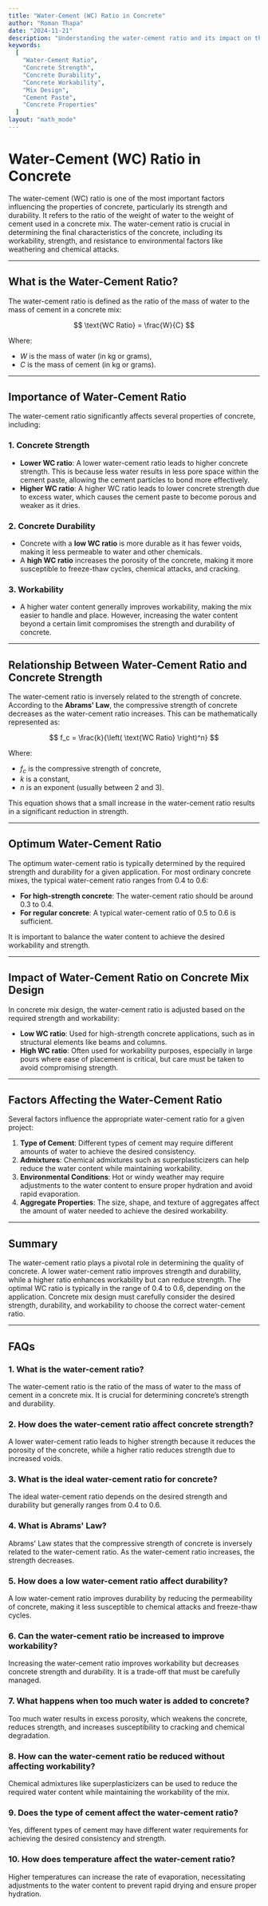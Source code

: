 ```yaml
---
title: "Water-Cement (WC) Ratio in Concrete"
author: "Roman Thapa"
date: "2024-11-21"
description: "Understanding the water-cement ratio and its impact on the strength, durability, and workability of concrete."
keywords:
  [
    "Water-Cement Ratio",
    "Concrete Strength",
    "Concrete Durability",
    "Concrete Workability",
    "Mix Design",
    "Cement Paste",
    "Concrete Properties"
  ]
layout: "math_mode"
---
```


# Water-Cement (WC) Ratio in Concrete

The water-cement (WC) ratio is one of the most important factors influencing the properties of concrete, particularly its strength and durability. It refers to the ratio of the weight of water to the weight of cement used in a concrete mix. The water-cement ratio is crucial in determining the final characteristics of the concrete, including its workability, strength, and resistance to environmental factors like weathering and chemical attacks.

---

## What is the Water-Cement Ratio?

The water-cement ratio is defined as the ratio of the mass of water to the mass of cement in a concrete mix:

$$ \text{WC Ratio} = \frac{W}{C} $$

Where:
- $W$ is the mass of water (in kg or grams),
- $C$ is the mass of cement (in kg or grams).

---

## Importance of Water-Cement Ratio

The water-cement ratio significantly affects several properties of concrete, including:

### 1. **Concrete Strength**
   - **Lower WC ratio**: A lower water-cement ratio leads to higher concrete strength. This is because less water results in less pore space within the cement paste, allowing the cement particles to bond more effectively.
   - **Higher WC ratio**: A higher WC ratio leads to lower concrete strength due to excess water, which causes the cement paste to become porous and weaker as it dries.

### 2. **Concrete Durability**
   - Concrete with a **low WC ratio** is more durable as it has fewer voids, making it less permeable to water and other chemicals.
   - A **high WC ratio** increases the porosity of the concrete, making it more susceptible to freeze-thaw cycles, chemical attacks, and cracking.

### 3. **Workability**
   - A higher water content generally improves workability, making the mix easier to handle and place. However, increasing the water content beyond a certain limit compromises the strength and durability of concrete.

---

## Relationship Between Water-Cement Ratio and Concrete Strength

The water-cement ratio is inversely related to the strength of concrete. According to the **Abrams' Law**, the compressive strength of concrete decreases as the water-cement ratio increases. This can be mathematically represented as:

$$ f_c = \frac{k}{\left( \text{WC Ratio} \right)^n} $$

Where:
- $f_c$ is the compressive strength of concrete,
- $k$ is a constant,
- $n$ is an exponent (usually between 2 and 3).

This equation shows that a small increase in the water-cement ratio results in a significant reduction in strength.

---

## Optimum Water-Cement Ratio

The optimum water-cement ratio is typically determined by the required strength and durability for a given application. For most ordinary concrete mixes, the typical water-cement ratio ranges from 0.4 to 0.6:

- **For high-strength concrete**: The water-cement ratio should be around 0.3 to 0.4.
- **For regular concrete**: A typical water-cement ratio of 0.5 to 0.6 is sufficient.

It is important to balance the water content to achieve the desired workability and strength.

---

## Impact of Water-Cement Ratio on Concrete Mix Design

In concrete mix design, the water-cement ratio is adjusted based on the required strength and workability:

- **Low WC ratio**: Used for high-strength concrete applications, such as in structural elements like beams and columns.
- **High WC ratio**: Often used for workability purposes, especially in large pours where ease of placement is critical, but care must be taken to avoid compromising strength.

---

## Factors Affecting the Water-Cement Ratio

Several factors influence the appropriate water-cement ratio for a given project:

1. **Type of Cement**: Different types of cement may require different amounts of water to achieve the desired consistency.
2. **Admixtures**: Chemical admixtures such as superplasticizers can help reduce the water content while maintaining workability.
3. **Environmental Conditions**: Hot or windy weather may require adjustments to the water content to ensure proper hydration and avoid rapid evaporation.
4. **Aggregate Properties**: The size, shape, and texture of aggregates affect the amount of water needed to achieve the desired workability.

---

## Summary

The water-cement ratio plays a pivotal role in determining the quality of concrete. A lower water-cement ratio improves strength and durability, while a higher ratio enhances workability but can reduce strength. The optimal WC ratio is typically in the range of 0.4 to 0.6, depending on the application. Concrete mix design must carefully consider the desired strength, durability, and workability to choose the correct water-cement ratio.

---

## FAQs

### 1. What is the water-cement ratio?
The water-cement ratio is the ratio of the mass of water to the mass of cement in a concrete mix. It is crucial for determining concrete’s strength and durability.

### 2. How does the water-cement ratio affect concrete strength?
A lower water-cement ratio leads to higher strength because it reduces the porosity of the concrete, while a higher ratio reduces strength due to increased voids.

### 3. What is the ideal water-cement ratio for concrete?
The ideal water-cement ratio depends on the desired strength and durability but generally ranges from 0.4 to 0.6.

### 4. What is Abrams' Law?
Abrams' Law states that the compressive strength of concrete is inversely related to the water-cement ratio. As the water-cement ratio increases, the strength decreases.

### 5. How does a low water-cement ratio affect durability?
A low water-cement ratio improves durability by reducing the permeability of concrete, making it less susceptible to chemical attacks and freeze-thaw cycles.

### 6. Can the water-cement ratio be increased to improve workability?
Increasing the water-cement ratio improves workability but decreases concrete strength and durability. It is a trade-off that must be carefully managed.

### 7. What happens when too much water is added to concrete?
Too much water results in excess porosity, which weakens the concrete, reduces strength, and increases susceptibility to cracking and chemical degradation.

### 8. How can the water-cement ratio be reduced without affecting workability?
Chemical admixtures like superplasticizers can be used to reduce the required water content while maintaining the workability of the mix.

### 9. Does the type of cement affect the water-cement ratio?
Yes, different types of cement may have different water requirements for achieving the desired consistency and strength.

### 10. How does temperature affect the water-cement ratio?
Higher temperatures can increase the rate of evaporation, necessitating adjustments to the water content to prevent rapid drying and ensure proper hydration.

